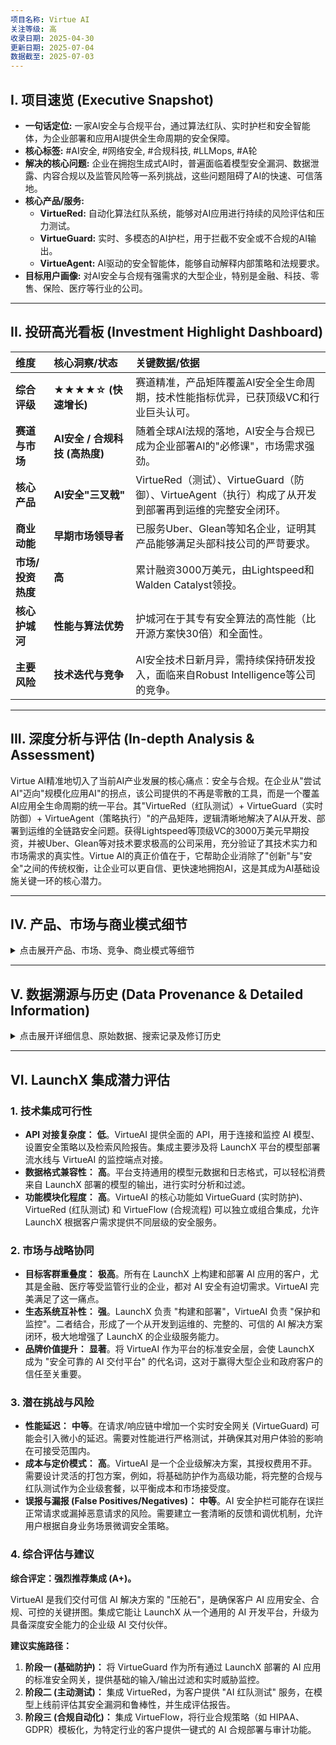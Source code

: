 ```yaml
---
项目名称: Virtue AI
关注等级: 高
收录日期: 2025-04-30
更新日期: 2025-07-04
数据截至: 2025-07-03
---
```


## I. 项目速览 (Executive Snapshot)

*   **一句话定位:** 一家AI安全与合规平台，通过算法红队、实时护栏和安全智能体，为企业部署和应用AI提供全生命周期的安全保障。
*   **核心标签:** #AI安全, #网络安全, #合规科技, #LLMops, #A轮
*   **解决的核心问题:** 企业在拥抱生成式AI时，普遍面临着模型安全漏洞、数据泄露、内容合规以及监管风险等一系列挑战，这些问题阻碍了AI的快速、可信落地。
*   **核心产品/服务:** 
    *   **VirtueRed:** 自动化算法红队系统，能够对AI应用进行持续的风险评估和压力测试。
    *   **VirtueGuard:** 实时、多模态的AI护栏，用于拦截不安全或不合规的AI输出。
    *   **VirtueAgent:** AI驱动的安全智能体，能够自动解释内部策略和法规要求。
*   **目标用户画像:** 对AI安全与合规有强需求的大型企业，特别是金融、科技、零售、保险、医疗等行业的公司。

---

## II. 投研高光看板 (Investment Highlight Dashboard)

| 维度 | 核心洞察/状态 | 关键数据/依据 |
| :--- | :--- | :--- |
| **综合评级** | **★★★★☆ (快速增长)** | 赛道精准，产品矩阵覆盖AI安全全生命周期，技术性能指标优异，已获顶级VC和行业巨头认可。 |
| **赛道与市场** | **AI安全 / 合规科技 (高热度)** | 随着全球AI法规的落地，AI安全与合规已成为企业部署AI的"必修课"，市场需求强劲。 |
| **核心产品** | **AI安全"三叉戟"** | VirtueRed（测试）、VirtueGuard（防御）、VirtueAgent（执行）构成了从开发到部署再到运维的完整安全闭环。 |
| **商业动能** | **早期市场领导者** | 已服务Uber、Glean等知名企业，证明其产品能够满足头部科技公司的严苛要求。 |
| **市场/投资热度** | **高** | 累计融资3000万美元，由Lightspeed和Walden Catalyst领投。 |
| **核心护城河** | **性能与算法优势** | 护城河在于其专有安全算法的高性能（比开源方案快30倍）和全面性。 |
| **主要风险** | **技术迭代与竞争** | AI安全技术日新月异，需持续保持研发投入，面临来自Robust Intelligence等公司的竞争。 |

---

## III. 深度分析与评估 (In-depth Analysis & Assessment)

Virtue AI精准地切入了当前AI产业发展的核心痛点：安全与合规。在企业从"尝试AI"迈向"规模化应用AI"的拐点，该公司提供的不再是零散的工具，而是一个覆盖AI应用全生命周期的统一平台。其"VirtueRed（红队测试）+ VirtueGuard（实时防御）+ VirtueAgent（策略执行）"的产品矩阵，逻辑清晰地解决了AI从开发、部署到运维的全链路安全问题。获得Lightspeed等顶级VC的3000万美元早期投资，并被Uber、Glean等对技术要求极高的公司采用，充分验证了其技术实力和市场需求的真实性。Virtue AI的真正价值在于，它帮助企业消除了"创新"与"安全"之间的传统权衡，让企业可以更自信、更快速地拥抱AI，这是其成为AI基础设施关键一环的核心潜力。

---

## IV. 产品、市场与商业模式细节

<details>
<summary>点击展开产品、市场、竞争、商业模式等细节</summary>

### a. 核心产品/服务

| 产品/功能模块 | 核心能力概要 | 关键效率提升/技术亮点 | 
| :--- | :--- | :--- |
| **VirtueRed** | 算法红队系统，自动化进行AI应用风险评估。 | 覆盖超过320个风险类别，自动化测试。 |
| **VirtueGuard** | 实时、多模态、多语言的AI内容护栏。 | 支持文本、图像、音视频和代码；比开源方案快30倍。 |
| **VirtueAgent** | AI驱动的安全与合规智能体。 | 自动解释内部政策和外部法规。 |

### b. 市场与竞争

| 市场与机遇要素 | 核心内容/状态 |
| :--- | :--- |
| 核心赛道与定位 | 企业级AI安全与合规统一平台。 |
| **标杆客户** | Uber, Glean Technologies Inc. |
| **主要竞争对手** | Robust Intelligence, CalypsoAI, HiddenLayer |

### c. 商业模式

| 商业模式要素 | 核心内容/状态 |
| :--- | :--- |
| 主要盈利模式 | SaaS订阅模式。 |
| **总融资额** | $30,000,000 (种子轮 + A轮) |

</details>

---

## V. 数据溯源与历史 (Data Provenance & Detailed Information)

<details>
<summary>点击展开详细信息、原始数据、搜索记录及修订历史</summary>

### a. 核心数据
*   **创始人:** Bo Li (CEO, Co-founder)
*   **成立时间:** 2022年
*   **总部地点:** 美国加州
*   **融资历史:** 2025年4月宣布完成种子轮和A轮共3000万美元融资，由Lightspeed和Walden Catalyst领投。

### b. 原始信息来源
*   Virtue AI 官网, Yahoo Finance, Verdict, SiliconANGLE

### c. 修订历史
*   **2025-07-04:** (本次更新) 采用"先删后建"的方式，按照最新六段式标准模板重建档案。
*   **2025-07-03:** 执行首次深度更新。
*   **2025-04-30:** 初始创建文档。

</details>

---

## VI. LaunchX 集成潜力评估

### 1. 技术集成可行性

*   **API 对接复杂度：** **低**。VirtueAI 提供全面的 API，用于连接和监控 AI 模型、设置安全策略以及检索风险报告。集成主要涉及将 LaunchX 平台的模型部署流水线与 VirtueAI 的监控端点对接。
*   **数据格式兼容性：** **高**。平台支持通用的模型元数据和日志格式，可以轻松消费来自 LaunchX 部署的模型的输出，进行实时分析和过滤。
*   **功能模块化程度：** **高**。VirtueAI 的核心功能如 VirtueGuard (实时防护)、VirtueRed (红队测试) 和 VirtueFlow (合规流程) 可以独立或组合集成，允许 LaunchX 根据客户需求提供不同层级的安全服务。

### 2. 市场与战略协同

*   **目标客群重叠度：** **极高**。所有在 LaunchX 上构建和部署 AI 应用的客户，尤其是金融、医疗等受监管行业的企业，都对 AI 安全有迫切需求。VirtueAI 完美满足了这一痛点。
*   **生态系统互补性：** **强**。LaunchX 负责 "构建和部署"，VirtueAI 负责 "保护和监控"。二者结合，形成了一个从开发到运维的、完整的、可信的 AI 解决方案闭环，极大地增强了 LaunchX 的企业级服务能力。
*   **品牌价值提升：** **显著**。将 VirtueAI 作为平台的标准安全层，会使 LaunchX 成为 "安全可靠的 AI 交付平台" 的代名词，这对于赢得大型企业和政府客户的信任至关重要。

### 3. 潜在挑战与风险

*   **性能延迟：** **中等**。在请求/响应链中增加一个实时安全网关 (VirtueGuard) 可能会引入微小的延迟。需要对性能进行严格测试，并确保其对用户体验的影响在可接受范围内。
*   **成本与定价模式：** **高**。VirtueAI 是一个企业级解决方案，其授权费用不菲。需要设计灵活的打包方案，例如，将基础防护作为高级功能，将完整的合规与红队测试作为企业级套餐，以平衡成本和市场接受度。
*   **误报与漏报 (False Positives/Negatives)：** **中等**。AI 安全护栏可能存在误拦正常请求或漏掉恶意请求的风险。需要建立一套清晰的反馈和调优机制，允许用户根据自身业务场景微调安全策略。

### 4. 综合评估与建议

**综合评定：强烈推荐集成 (A+)。**

VirtueAI 是我们交付可信 AI 解决方案的 "压舱石"，是确保客户 AI 应用安全、合规、可控的关键拼图。集成它能让 LaunchX 从一个通用的 AI 开发平台，升级为具备深度安全能力的企业级 AI 交付伙伴。

**建议实施路径：**
1.  **阶段一 (基础防护)：** 将 VirtueGuard 作为所有通过 LaunchX 部署的 AI 应用的标准安全网关，提供基础的输入/输出过滤和实时威胁监控。
2.  **阶段二 (主动测试)：** 集成 VirtueRed，为客户提供 "AI 红队测试" 服务，在模型上线前评估其安全漏洞和鲁棒性，并生成评估报告。
3.  **阶段三 (合规自动化)：** 集成 VirtueFlow，将行业合规策略（如 HIPAA、GDPR）模板化，为特定行业的客户提供一键式的 AI 合规部署与审计功能。 